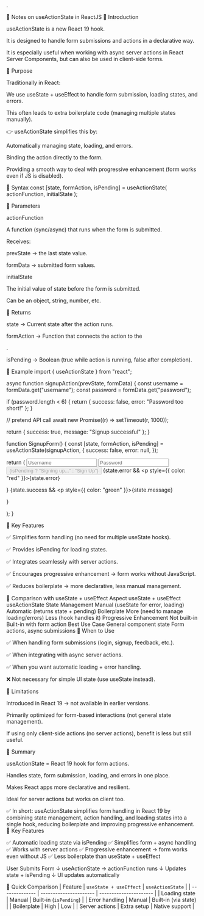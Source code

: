 .

📘 Notes on useActionState in ReactJS
🔹 Introduction

useActionState is a new React 19 hook.

It is designed to handle form submissions and actions in a declarative way.

It is especially useful when working with async server actions in React Server Components, but can also be used in client-side forms.

🔹 Purpose

Traditionally in React:

We use useState + useEffect to handle form submission, loading states, and errors.

This often leads to extra boilerplate code (managing multiple states manually).

👉 useActionState simplifies this by:

Automatically managing state, loading, and errors.

Binding the action directly to the form.

Providing a smooth way to deal with progressive enhancement (form works even if JS is disabled).

🔹 Syntax
const [state, formAction, isPending] = useActionState(
  actionFunction,
  initialState
);

🔹 Parameters

actionFunction

A function (sync/async) that runs when the form is submitted.

Receives:

prevState → the last state value.

formData → submitted form values.

initialState

The initial value of state before the form is submitted.

Can be an object, string, number, etc.

🔹 Returns

state → Current state after the action runs.

formAction → Function that connects the action to the <form action={formAction}>.

isPending → Boolean (true while action is running, false after completion).

🔹 Example
import { useActionState } from "react";

async function signupAction(prevState, formData) {
  const username = formData.get("username");
  const password = formData.get("password");

  if (password.length < 6) {
    return { success: false, error: "Password too short!" };
  }

  // pretend API call
  await new Promise((r) => setTimeout(r, 1000));

  return { success: true, message: "Signup successful" };
}

function SignupForm() {
  const [state, formAction, isPending] = useActionState(signupAction, {
    success: false,
    error: null,
  });

  return (
    <form action={formAction}>
      <input name="username" placeholder="Username" />
      <input name="password" type="password" placeholder="Password" />
      <button type="submit" disabled={isPending}>
        {isPending ? "Signing up..." : "Sign Up"}
      </button>
      {state.error && <p style={{ color: "red" }}>{state.error}</p>}
      {state.success && <p style={{ color: "green" }}>{state.message}</p>}
    </form>
  );
}

🔹 Key Features

✅ Simplifies form handling (no need for multiple useState hooks).

✅ Provides isPending for loading states.

✅ Integrates seamlessly with server actions.

✅ Encourages progressive enhancement → form works without JavaScript.

✅ Reduces boilerplate → more declarative, less manual management.

🔹 Comparison with useState + useEffect
Aspect	useState + useEffect	useActionState
State Management	Manual (useState for error, loading)	Automatic (returns state + pending)
Boilerplate	More (need to manage loading/errors)	Less (hook handles it)
Progressive Enhancement	Not built-in	Built-in with form action
Best Use Case	General component state	Form actions, async submissions
🔹 When to Use

✅ When handling form submissions (login, signup, feedback, etc.).

✅ When integrating with async server actions.

✅ When you want automatic loading + error handling.

❌ Not necessary for simple UI state (use useState instead).

🔹 Limitations

Introduced in React 19 → not available in earlier versions.

Primarily optimized for form-based interactions (not general state management).

If using only client-side actions (no server actions), benefit is less but still useful.

🔹 Summary

useActionState = React 19 hook for form actions.

Handles state, form submission, loading, and errors in one place.

Makes React apps more declarative and resilient.

Ideal for server actions but works on client too.

✅ In short:
useActionState simplifies form handling in React 19 by combining state management, action handling, and loading states into a single hook, reducing boilerplate and improving progressive enhancement.
🔹 Key Features

✅ Automatic loading state via isPending
✅ Simplifies form + async handling
✅ Works with server actions
✅ Progressive enhancement → form works even without JS
✅ Less boilerplate than useState + useEffect

User Submits Form
       ↓
useActionState → actionFunction runs
       ↓
Updates state + isPending
       ↓
UI updates automatically

🔹 Quick Comparison
| Feature        | `useState + useEffect` | `useActionState`       |
| -------------- | ---------------------- | ---------------------- |
| Loading state  | Manual                 | Built-in (`isPending`) |
| Error handling | Manual                 | Built-in (via state)   |
| Boilerplate    | High                   | Low                    |
| Server actions | Extra setup            | Native support         |
